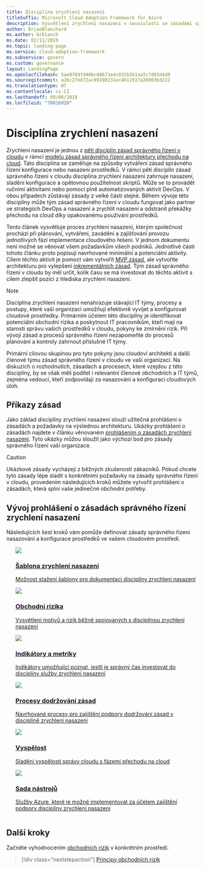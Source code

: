 ```yaml
---
title: Disciplína zrychlení nasazení
titleSuffix: Microsoft Cloud Adoption Framework for Azure
description: Vysvětlení zrychlení nasazení v souvislosti se zásadami správného řízení v cloudu.
author: BrianBlanchard
ms.author: brblanch
ms.date: 02/11/2019
ms.topic: landing-page
ms.service: cloud-adoption-framework
ms.subservice: govern
ms.custom: governance
layout: LandingPage
ms.openlocfilehash: 5ae0769fd40bc88673adc031b5b1aa5c7d93d4d8
ms.sourcegitcommit: a26c27ed72ac89198231ec4b11917a20d03bd222
ms.translationtype: HT
ms.contentlocale: cs-CZ
ms.lasthandoff: 09/06/2019
ms.locfileid: "70816920"
---
```

# <a name="deployment-acceleration-discipline-overview"></a>Disciplína zrychlení nasazení

Zrychlení nasazení je jednou z [pěti disciplín zásad správného řízení v cloudu](../governance-disciplines.md) v rámci [modelu zásad správného řízení architektury přechodu na cloud](../index.md). Tato disciplína se zaměřuje na způsoby vytváření zásad správného řízení konfigurace nebo nasazení prostředků. V rámci pěti disciplín zásad správného řízení v cloudu disciplína zrychlení nasazení zahrnuje nasazení, sladění konfigurace a opětovnou použitelnost skriptů. Může se to provádět ručními aktivitami nebo pomocí plně automatizovaných aktivit DevOps. V obou případech zůstávají zásady z velké části stejné. Během vývoje této disciplíny může tým zásad správného řízení v cloudu fungovat jako partner ve strategiích DevOps a nasazení a zrychlit nasazení a odstranit překážky přechodu na cloud díky opakovanému používání prostředků.

Tento článek vysvětluje proces zrychlení nasazení, kterým společnost prochází při plánování, vytváření, zavádění a zajišťování provozu jednotlivých fází implementace cloudového řešení. V jednom dokumentu není možné se věnovat všem požadavkům všech podniků. Jednotlivé části tohoto článku proto popisují navrhované minimální a potenciální aktivity. Cílem těchto aktivit je pomoct vám vytvořit [MVP zásad](../policy-compliance/index.md#minimum-viable-product-mvp-for-policy), ale vytvoříte architekturu pro vylepšení [inkrementálních zásad](../policy-compliance/index.md#incremental-policy-growth). Tým zásad správného řízení v cloudu by měl určit, kolik času se má investovat do těchto aktivit s cílem zlepšit pozici z hlediska zrychlení nasazení.

> [!NOTE]
> Disciplína zrychlení nasazení nenahrazuje stávající IT týmy, procesy a postupy, které vaší organizaci umožňují efektivně vyvíjet a konfigurovat cloudové prostředky. Primárním účelem této disciplíny je identifikovat potenciální obchodní rizika a poskytnout IT pracovníkům, kteří mají na starosti správu vašich prostředků v cloudu, pokyny ke zmírnění rizik. Při vývoji zásad a procesů správného řízení nezapomeňte do procesů plánování a kontroly zahrnout příslušné IT týmy.

Primární cílovou skupinou pro tyto pokyny jsou cloudoví architekti a další členové týmu zásad správného řízení v cloudu ve vaší organizaci. Na diskuzích o rozhodnutích, zásadách a procesech, které vzejdou z této disciplíny, by se však měli podílet i relevantní členové obchodních a IT týmů, zejména vedoucí, kteří zodpovídají za nasazování a konfiguraci cloudových úloh.

## <a name="policy-statements"></a>Příkazy zásad

Jako základ disciplíny zrychlení nasazení slouží užitečná prohlášení o zásadách a požadavky na výslednou architekturu. Ukázky prohlášení o zásadách najdete v článku věnovaném [prohlášením o zásadách zrychlení nasazení](./policy-statements.md). Tyto ukázky můžou sloužit jako výchozí bod pro zásady správného řízení vaší organizace.

> [!CAUTION]
> Ukázkové zásady vycházejí z běžných zkušeností zákazníků. Pokud chcete tyto zásady lépe sladit s konkrétními požadavky na zásady správného řízení v cloudu, provedením následujících kroků můžete vytvořit prohlášení o zásadách, která splní vaše jedinečné obchodní potřeby.

## <a name="developing-deployment-acceleration-governance-policy-statements"></a>Vývoj prohlášení o zásadách správného řízení zrychlení nasazení

Následujících šest kroků vám pomůže definovat zásady správného řízení nasazování a konfigurace prostředků ve vašem cloudovém prostředí.

<!-- markdownlint-disable MD033 -->

<ul class="panelContent cardsE">
<li style="display: flex; flex-direction: column;">
    <a href="./template.md">
        <div class="cardSize">
            <div class="cardPadding" >
                <div class="card" >
                    <div class="cardImageOuter">
                        <div class="cardImage">
                            <img src="../../_images/governance/process-template.png" class="x-hidden-focus"/>
                        </div>
                    </div>
                    <div class="cardText" style="padding-left:0px;">
                        <h3>Šablona zrychlení nasazení</h3>
                        <p class="x-hidden-focus">Možnost stažení šablony pro dokumentaci disciplíny zrychlení nasazení</p>
                    </div>
                </div>
            </div>
        </div>
    </a>
</li><li style="display: flex; flex-direction: column;">
    <a href="./business-risks.md">
        <div class="cardSize">
            <div class="cardPadding" >
                <div class="card" >
                    <div class="cardImageOuter">
                        <div class="cardImage">
                            <img src="../../_images/governance/process-risks.png" class="x-hidden-focus"/>
                        </div>
                    </div>
                    <div class="cardText" style="padding-left:0px;">
                        <h3>Obchodní rizika</h3>
                        <p class="x-hidden-focus">Vysvětlení motivů a rizik běžně spojovaných s disciplínou zrychlení nasazení</p>
                    </div>
                </div>
            </div>
        </div>
    </a>
</li>
<li style="display: flex; flex-direction: column;">
    <a href="./metrics-tolerance.md">
        <div class="cardSize">
            <div class="cardPadding" >
                <div class="card" >
                    <div class="cardImageOuter">
                        <div class="cardImage">
                            <img src="../../_images/governance/process-metrics.png" class="x-hidden-focus"/>
                        </div>
                    </div>
                    <div class="cardText" style="padding-left:0px;">
                        <h3>Indikátory a metriky</h3>
                        <p class="x-hidden-focus">Indikátory umožňující poznat, jestli je správný čas investovat do disciplíny služby zrychlení nasazení</p>
                    </div>
                </div>
            </div>
        </div>
    </a>
</li>
<li style="display: flex; flex-direction: column;">
    <a href="./compliance-processes.md">
        <div class="cardSize">
            <div class="cardPadding" >
                <div class="card" >
                    <div class="cardImageOuter">
                        <div class="cardImage">
                            <img src="../../_images/governance/process-enforce.png" class="x-hidden-focus"/>
                        </div>
                    </div>
                    <div class="cardText" style="padding-left:0px;">
                        <h3>Procesy dodržování zásad</h3>
                        <p class="x-hidden-focus">Navrhované procesy pro zajištění podpory dodržování zásad v disciplíně zrychlení nasazení</p>
                    </div>
                </div>
            </div>
        </div>
    </a>
</li>
<li style="display: flex; flex-direction: column;">
    <a href="./discipline-improvement.md">
        <div class="cardSize">
            <div class="cardPadding" >
                <div class="card" >
                    <div class="cardImageOuter">
                        <div class="cardImage">
                            <img src="../../_images/governance/process-maturity.png" class="x-hidden-focus"/>
                        </div>
                    </div>
                    <div class="cardText" style="padding-left:0px;">
                        <h3>Vyspělost</h3>
                        <p class="x-hidden-focus">Sladění vyspělosti správy cloudu s fázemi přechodu na cloud</p>
                    </div>
                </div>
            </div>
        </div>
    </a>
</li>
<li style="display: flex; flex-direction: column;">
    <a href="./toolchain.md">
        <div class="cardSize">
            <div class="cardPadding" >
                <div class="card" >
                    <div class="cardImageOuter">
                        <div class="cardImage">
                            <img src="../../_images/governance/process-toolchain.png" class="x-hidden-focus"/>
                        </div>
                    </div>
                    <div class="cardText" style="padding-left:0px;">
                        <h3>Sada nástrojů</h3>
                        <p class="x-hidden-focus">Služby Azure, které je možné implementovat za účelem zajištění podpory disciplíny zrychlení nasazení</p>
                    </div>
                </div>
            </div>
        </div>
    </a>
</li>
</ul>

## <a name="next-steps"></a>Další kroky

Začněte vyhodnocením [obchodních rizik](./business-risks.md) v konkrétním prostředí.

> [!div class="nextstepaction"]
> [Principy obchodních rizik](./business-risks.md)

<!-- markdownlint-enable MD033 -->
